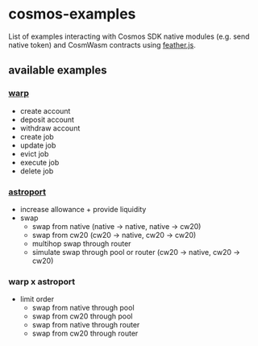 # cosmos-examples

List of examples interacting with Cosmos SDK native modules (e.g. send native token) and CosmWasm contracts using [feather.js](https://github.com/terra-money/feather.js).

## available examples

### [warp](https://warp.money/)

- create account
- deposit account
- withdraw account
- create job
- update job
- evict job
- execute job
- delete job

### [astroport](https://astroport.fi/)

- increase allowance + provide liquidity
- swap
  - swap from native (native -> native, native -> cw20)
  - swap from cw20 (cw20 -> native, cw20 -> cw20)
  - multihop swap through router
  - simulate swap through pool or router (cw20 -> native, cw20 -> cw20)

### warp x astroport

- limit order
  - swap from native through pool
  - swap from cw20 through pool
  - swap from native through router
  - swap from cw20 through router

